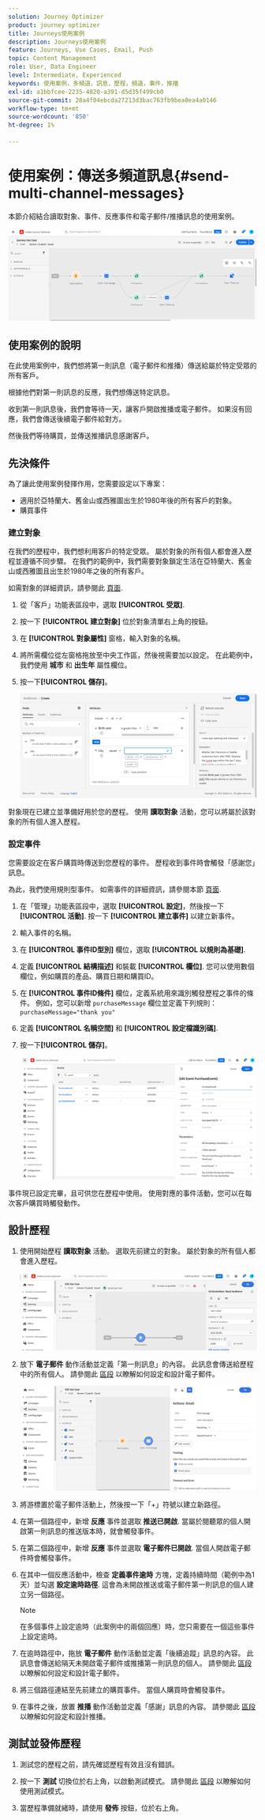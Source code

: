 ```yaml
---
solution: Journey Optimizer
product: journey optimizer
title: Journeys使用案例
description: Journeys使用案例
feature: Journeys, Use Cases, Email, Push
topic: Content Management
role: User, Data Engineer
level: Intermediate, Experienced
keywords: 使用案例，多頻道，訊息，歷程，頻道，事件，推播
exl-id: a1bbfcee-2235-4820-a391-d5d35f499cb0
source-git-commit: 28a4f04ebcda27213d3bac763fb9bea8ea4a0146
workflow-type: tm+mt
source-wordcount: '850'
ht-degree: 1%

---
```


# 使用案例：傳送多頻道訊息{#send-multi-channel-messages}

本節介紹結合讀取對象、事件、反應事件和電子郵件/推播訊息的使用案例。

![](assets/jo-uc1.png)

## 使用案例的說明

在此使用案例中，我們想將第一則訊息（電子郵件和推播）傳送給屬於特定受眾的所有客戶。

根據他們對第一則訊息的反應，我們想傳送特定訊息。

收到第一則訊息後，我們會等待一天，讓客戶開啟推播或電子郵件。 如果沒有回應，我們會傳送後續電子郵件給對方。

然後我們等待購買，並傳送推播訊息感謝客戶。

## 先決條件

為了讓此使用案例發揮作用，您需要設定以下專案：

* 適用於亞特蘭大、舊金山或西雅圖出生於1980年後的所有客戶的對象。
* 購買事件

### 建立對象

在我們的歷程中，我們想利用客戶的特定受眾。 屬於對象的所有個人都會進入歷程並遵循不同步驟。 在我們的範例中，我們需要對象鎖定生活在亞特蘭大、舊金山或西雅圖且出生於1980年之後的所有客戶。

如需對象的詳細資訊，請參閱此 [頁面](../audience/about-audiences.md).

1. 從「客戶」功能表區段中，選取 **[!UICONTROL 受眾]**.

1. 按一下 **[!UICONTROL 建立對象]** 位於對象清單右上角的按鈕。

1. 在 **[!UICONTROL 對象屬性]** 窗格，輸入對象的名稱。

1. 將所需欄位從左窗格拖放至中央工作區，然後視需要加以設定。 在此範例中，我們使用 **城市** 和 **出生年** 屬性欄位。

1. 按一下&#x200B;**[!UICONTROL 儲存]**。

   ![](assets/add-attributes.png)

對象現在已建立並準備好用於您的歷程。 使用 **讀取對象** 活動，您可以將屬於該對象的所有個人進入歷程。

### 設定事件

您需要設定在客戶購買時傳送到您歷程的事件。 歷程收到事件時會觸發「感謝您」訊息。

為此，我們使用規則型事件。 如需事件的詳細資訊，請參閱本節 [頁面](../event/about-events.md).

1. 在「管理」功能表區段中，選取 **[!UICONTROL 設定]**，然後按一下 **[!UICONTROL 活動]**. 按一下 **[!UICONTROL 建立事件]** 以建立新事件。

1. 輸入事件的名稱。

1. 在 **[!UICONTROL 事件ID型別]** 欄位，選取 **[!UICONTROL 以規則為基礎]**.

1. 定義 **[!UICONTROL 結構描述]** 和裝載 **[!UICONTROL 欄位]**. 您可以使用數個欄位，例如購買的產品、購買日期和購買ID。

1. 在 **[!UICONTROL 事件ID條件]** 欄位，定義系統用來識別觸發歷程之事件的條件。 例如，您可以新增 `purchaseMessage` 欄位並定義下列規則： `purchaseMessage="thank you"`

1. 定義 **[!UICONTROL 名稱空間]** 和 **[!UICONTROL 設定檔識別碼]**.

1. 按一下&#x200B;**[!UICONTROL 儲存]**。

   ![](assets/jo-uc2.png)

事件現已設定完畢，且可供您在歷程中使用。 使用對應的事件活動，您可以在每次客戶購買時觸發動作。

## 設計歷程

1. 使用開始歷程 **讀取對象** 活動。 選取先前建立的對象。 屬於對象的所有個人都會進入歷程。

   ![](assets/jo-uc4.png)

1. 放下 **電子郵件** 動作活動並定義「第一則訊息」的內容。 此訊息會傳送給歷程中的所有個人。 請參閱此 [區段](../email/create-email.md) 以瞭解如何設定和設計電子郵件。

   ![](assets/jo-uc5.png)

1. 將游標置於電子郵件活動上，然後按一下「+」符號以建立新路徑。

1. 在第一個路徑中，新增 **反應** 事件並選取 **推送已開啟**. 當屬於閱聽眾的個人開啟第一則訊息的推送版本時，就會觸發事件。

1. 在第二個路徑中，新增 **反應** 事件並選取 **電子郵件已開啟**. 當個人開啟電子郵件時會觸發事件。

1. 在其中一個反應活動中，檢查 **定義事件逾時** 方塊，定義持續時間（範例中為1天）並勾選 **設定逾時路徑**. 這會為未開啟推送或電子郵件第一則訊息的個人建立另一個路徑。

   >[!NOTE]
   >
   >在多個事件上設定逾時（此案例中的兩個回應）時，您只需要在一個這些事件上設定逾時。

1. 在逾時路徑中，拖放 **電子郵件** 動作活動並定義「後續追蹤」訊息的內容。 此訊息會傳送給隔天未開啟電子郵件或推播第一則訊息的個人。 請參閱此 [區段](../email/create-email.md) 以瞭解如何設定和設計電子郵件。

1. 將三個路徑連結至先前建立的購買事件。 當個人購買時會觸發事件。

1. 在事件之後，放置 **推播** 動作活動並定義「感謝」訊息的內容。 請參閱此 [區段](../push/create-push.md) 以瞭解如何設定和設計推播。

## 測試並發佈歷程

1. 測試您的歷程之前，請先確認歷程有效且沒有錯誤。

1. 按一下 **測試** 切換位於右上角，以啟動測試模式。 請參閱此 [區段](testing-the-journey.md) 以瞭解如何使用測試模式。

1. 當歷程準備就緒時，請使用 **發佈** 按鈕，位於右上角。
